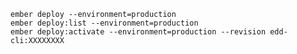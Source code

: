     ember deploy --environment=production
    ember deploy:list --environment=production
    ember deploy:activate --environment=production --revision edd-cli:XXXXXXXX
